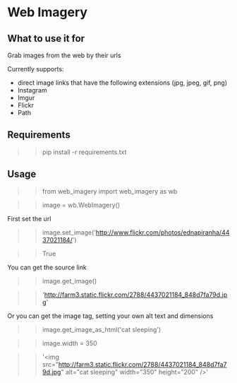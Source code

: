 # Web Imagery

## What to use it for

Grab images from the web by their urls

Currently supports:

* direct image links that have the following extensions (jpg, jpeg, gif, png)
* Instagram
* Imgur
* Flickr
* Path

## Requirements

>> pip install -r requirements.txt

## Usage

>> from web_imagery import web_imagery as wb

>> image = wb.WebImagery()

First set the url

>> image.set_image('http://www.flickr.com/photos/ednapiranha/4437021184/')

>> True

You can get the source link

>> image.get_image()

>> 'http://farm3.static.flickr.com/2788/4437021184_848d7fa79d.jpg'

Or you can get the image tag, setting your own alt text and dimensions

>> image.get_image_as_html('cat sleeping')

>> image.width = 350

>> '&lt;img src="http://farm3.static.flickr.com/2788/4437021184_848d7fa79d.jpg" alt="cat sleeping" width="350" height="200" /&gt;'